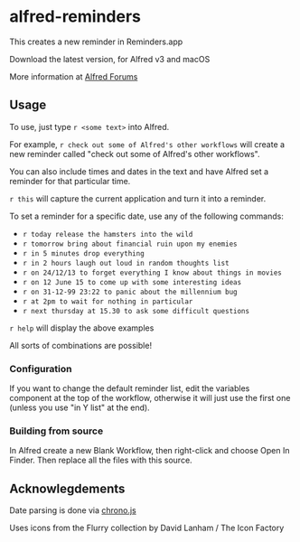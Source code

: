 alfred-reminders
================

This creates a new reminder in Reminders.app

Download the latest version, for Alfred v3 and macOS

More information at [Alfred Forums](http://www.alfredforum.com/topic/917-reminders/)

## Usage
To use, just type `r <some text>` into Alfred.

For example, `r check out some of Alfred's other workflows` will create a new reminder called "check out some of Alfred's other workflows". 

You can also include times and dates in the text and have Alfred set a reminder for that particular time.

`r this` will capture the current application and turn it into a reminder.

To set a reminder for a specific date, use any of the following commands:
- `r today release the hamsters into the wild`
- `r tomorrow bring about financial ruin upon my enemies`
- `r in 5 minutes drop everything`
- `r in 2 hours laugh out loud in random thoughts list`
- `r on 24/12/13 to forget everything I know about things in movies`
- `r on 12 June 15 to come up with some interesting ideas`
- `r on 31-12-99 23:22 to panic about the millennium bug`
- `r at 2pm to wait for nothing in particular`
- `r next thursday at 15.30 to ask some difficult questions`

`r help` will display the above examples

All sorts of combinations are possible!

### Configuration
If you want to change the default reminder list, edit the variables component at the top of the workflow, otherwise it will just use the first one (unless you use "in Y list" at the end).

### Building from source
In Alfred create a new Blank Workflow, then right-click and choose Open In Finder. Then replace all the files with this source.

## Acknowlegdements
Date parsing is done via [chrono.js](https://github.com/wanasit/chrono)

Uses icons from the Flurry collection by David Lanham / The Icon Factory
